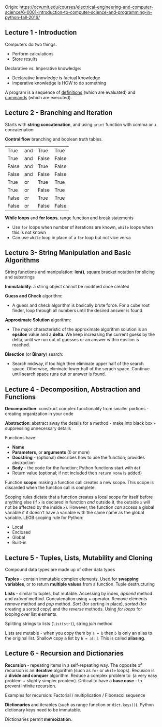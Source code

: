Origin: https://ocw.mit.edu/courses/electrical-engineering-and-computer-science/6-0001-introduction-to-computer-science-and-programming-in-python-fall-2016/

## Lecture 1 - Introduction

Computers do two things:

- Perform calculations
- Store results

Declarative vs. Imperative knowledge:

- Declarative knowledge is factual knowledge
- Imperative knowledge is HOW to do something

A program is a sequence of <u>definitions</u> (which are evaluated) and <u>commands</u> (which are executed).

## Lecture 2 - Branching and Iteration

Starts with **string concatenation**, and using `print` function with comma or + concatenation

**Control flow** branching and boolean truth tables.

|       |      |       |       |
| ----- | ---- | ----- | ----- |
| True  | and  | True  | True  |
| True  | and  | False | False |
| False | and  | True  | False |
| False | and  | False | False |
| True  |  or  | True  | True  |
| True  |  or  | False | True  |
| False |  or  | True  | True  |
| False |  or  | False | False |

**While loops** and **for loops**, range function and break statements

- Use `for` loops when number of iterations are known, `while` loops when this is not known
- Can use `while` loop in place of a  `for` loop but not vice versa

## Lecture 3- String Manipulation and Basic Algorithms

String functions and manipulation: **len()**, square bracket notation for slicing and substrings

**Immutability**: a string object cannot be modified once created

**Guess and Check** algorithm:

- A guess and check algorithm is basically brute force. For a cube root finder, loop through all numbers until the desired answer is found.

**Approximate Solution** algorithm:

- The major characteristic of the approximate algorithm solution is an **epsilon** value and a **delta**. We keep increasing the current guess by the delta, until we run out of guesses or an answer within epsilon is reached.		

**Bisection** (or **Binary**) search:

- Search midway, if too high then eliminate upper half of the search space. Otherwise,			    eliminate lower half of the serach space. Continue until search space runs out or answer is found.



## Lecture 4 - Decomposition, Abstraction and Functions

**Decomposition**: construct complex functionality from smaller portions - creating organization in your code

**Abstraction**: abstract away the details for a method - make into black box - suppressing unnecessary details

Functions have:

- **Name**
- **Parameters**, or **arguments** (0 or more)
- **Docstring** - (optional) describes how to use the function; provides abstraction
- **Body** - the code for the function; Python functions start with `def`
- Return value (optional; if not included then `return None` is added)

Function **scope**: making a function call creates a new scope. This scope is discarded when the function call is complete.

Scoping rules dictate that a function creates a local scope for itself before anything else (if `x` is declared in function *and* outside it, the outside `x` will not be affected by the inside `x`). However, the function *can* access a global variable if it doesn't have a variable with the same name as the global variable. LEGB scoping rule for Python: 

- Local
- Enclosed
- Global
- Built-in

## Lecture 5 - Tuples, Lists, Mutability and Cloning

Compound data types are made up of other data types

**Tuples** - contain immutable complex elements. Used for **swapping variables**, or to return **multiple values** from a function. Tuple destructuring

**Lists** - similar to tuples, but mutable. Accessing by index, *append* method and *extend* method. Concatenation using + operator. Remove elements *remove* method and *pop* method. *Sort* (for sorting in place), *sorted* (for creating a sorted copy) and the *reverse* methods. Using *for loops* for looping over list elements.

Splitting strings to lists (`list(str)`), string *join* method

Lists are mutable - when you copy them by `a = b` then `b` is only an alias to the original list. Shallow copy a list by `b = a[:]`. This is called **aliasing**.



## Lecture 6 - Recursion and Dictionaries

**Recursion** - repeating items in a self-repeating way. The opposite of recursion is an **iterative** algorithm (such as `for` or `while` loops). Recusion is a **divide and conquer** algorithm. Reduce a complex problem to: (a very easy problem + slightly simpler problem). Critical to have a **base case** - to prevent infinite recursion.

Examples for recursion: Factorial / multiplication / Fibonacci sequence

**Dictionaries** and iterables (such as range function or `dict.keys()`). Python dictionary keys need to be immutable.

Dictionaries permit **memoization**.



